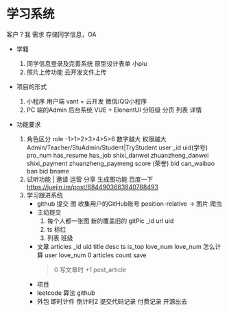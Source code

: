 # 学习系统
  客户？我
  需求 存储同学信息，OA 
  - 学籍
    1. 同学信息登录及完善系统
       原型设计表单  小piu
    2. 照片上传功能
       云开发文件上传
    
  - 项目的形式
    1. 小程序 用户端
       vant + 云开发
       微信/QQ小程序
    2. PC 端的Admin 后台系统
       VUE + ElenentUI
       分班级  分页  列表
       详情

  - 功能要求
    1. 角色区分 role  -1>1>2>3>4>5>6  数字越大  权限越大
       Admin/Teacher/StuAdmin/Student|TryStudent
         user  _id  uid(学号)  pro_num  has_resume
         has_job  shixi_danwei  zhuanzheng_danwei
         shixi_payment  zhuanzheng_paymeng score  (荣誉)
        bid  can_waibao
        ban
          bid  bname
    2. 试听功能 | 邀请 运营 分享
       生成图功能 百度一下
       https://juejin.im/post/6844903663840788493
    3. 学习跟进系统
       - github 提交 图
         收集用户的GitHub账号
         position-relative -> 图片
         爬虫
       - 主动提交
         1. 每个人都一张图 新的覆盖旧的
           gitPic _id url uid
         2. ts 标红
         3. 列表 班级
       - 文章
         articles
         _id  uid  title  desc  ts  is_top  love_num
         love_num 怎么计算
         user  love_num  0  articles  count  save
         > 0   写文章时  +1
         post_article
       - 项目
       - leetcode 算法  github
       - 外包
         即时计件  倒计时2
         提交代码记录
         付费记录
         开源出去